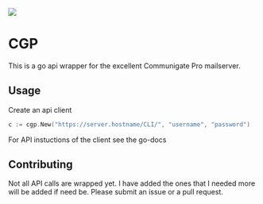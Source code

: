 [![](https://godoc.org/github.com/blacksails/cgp?status.svg)](http://godoc.org/github.com/blacksails/cgp)
# CGP

This is a go api wrapper for the excellent Communigate Pro mailserver.

## Usage

Create an api client

```go
c := cgp.New("https://server.hostname/CLI/", "username", "password")
```

For API instuctions of the client see the go-docs

## Contributing
Not all API calls are wrapped yet. I have added the ones that I needed more
will be added if need be. Please submit an issue or a pull request.
